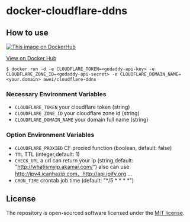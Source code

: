 # docker-cloudflare-ddns
## How to use
[![This image on DockerHub](https://img.shields.io/docker/pulls/awei/cloudflare-ddns.svg)](https://hub.docker.com/r/awei/cloudflare-ddns/)

[View on Docker Hub](https://hub.docker.com/r/awei/cloudflare-ddns)

```shell
$ docker run -d -e CLOUDFLARE_TOKEN=<godaddy-api-key> -e CLOUDFLARE_ZONE_ID=<godaddy-api-secret> -e CLOUDFLARE_DOMAIN_NAME=<your.domain> awei/cloudflare-ddns
```

### Necessary Environment Variables
* `CLOUDFLARE_TOKEN` your cloudflare token (string)
* `CLOUDFLARE_ZONE_ID` your cloudflare zone id (string)
* `CLOUDFLARE_DOMAIN_NAME` your domain full name (string)

### Option Environment Variables
* `CLOUDFLARE_PROXIED` CF proxied function (boolean, default: false)
* `TTL` TTL (integer,default: 1)
* `CHECK_URL` a url can return your ip (string,default: "http://whatismyip.akamai.com/") also can use http://ipv4.icanhazip.com、http://api.ipify.org ...
* `CRON_TIME` crontab job time (default: "*/5 * * * *")

## License
The repository is open-sourced software licensed under the [MIT license](https://opensource.org/licenses/MIT).
